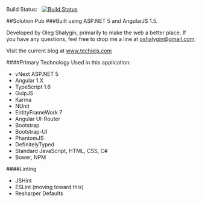 Build Status:&nbsp;&nbsp; [![Build Status](https://travis-ci.org/oshalygin/SolutionPub.svg?branch=master)](https://travis-ci.org/oshalygin/SolutionPub)

##Solution Pub
###Built using ASP.NET 5 and AngularJS 1.5.


Developed by Oleg Shalygin, primarily to make the web a better place.
If you have any questions, feel free to drop me a line at oshalygin@gmail.com.

Visit the current blog at www.techiejs.com

####Primary Technology Used in this application:
* vNext ASP.NET 5
* Angular 1.X
* TypeScript 1.6
* GulpJS
* Karma
* NUnit
* EntityFrameWork 7
* Angular UI-Router
* Bootstrap
* Bootstrap-UI
* PhantomJS
* DefinitelyTyped
* Standard JavaScript, HTML, CSS, C#
* Bower, NPM

####Linting
* JSHint
* ESLint (moving toward this)
* Resharper Defaults
